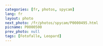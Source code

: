 ```yaml
---
categories: [fr, photos, spycam]
lang: fr
layout: photo
next_photo: /fr/photos/spycam/P0000495.html
picname: P0000500
prev_photo: null
tags: [Fotofalle, Leopard]
---
```

